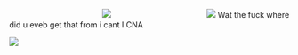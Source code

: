 ㅤㅤㅤㅤㅤㅤㅤㅤㅤㅤㅤㅤㅤ![](https://media.discordapp.net/attachments/727258187207540846/1196597635142926420/IMG_8127.jpg?ex=65b83563&is=65a5c063&hm=66ff9571e23579a40f06b5dcb229d51d49f866affd5e7eeca7cbc4acec45749a&=&format=webp&width=616&height=542)
ㅤㅤㅤㅤㅤㅤㅤㅤㅤㅤㅤㅤㅤ![](https://media.discordapp.net/attachments/1209250687683399773/1209679931852726323/IMG_9636.png?ex=65e7cd3a&is=65d5583a&hm=8103f74b14637db55634dfd4cff8a1f7954404777746c90c16b79e9a7b5b484b&=&format=webp&quality=lossless&width=766&height=600)
Wat the fuck  where did u eveb get that from i   cant  I CNA

![](https://twitter.com/i/status/1749148062910394666)
